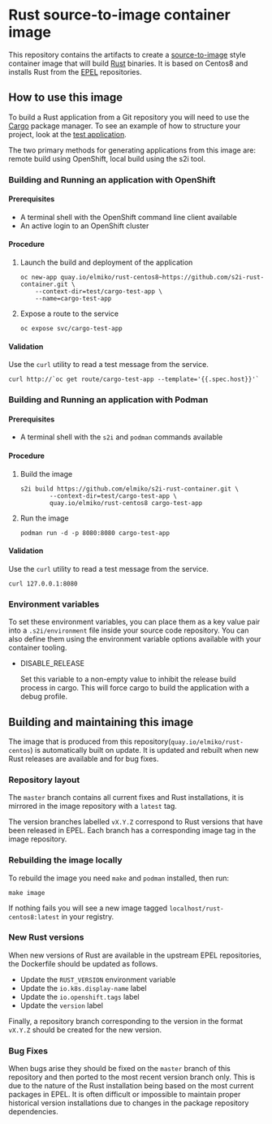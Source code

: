 # Rust source-to-image container image

This repository contains the artifacts to create a
[source-to-image](https://github.com/openshift/source-to-image) style
container image that will build [Rust](https://www.rust-lang.org/) binaries.
It is based on Centos8 and installs Rust from the
[EPEL](https://fedoraproject.org/wiki/EPEL) repositories.

## How to use this image

To build a Rust application from a Git repository you will need to use
the [Cargo](https://doc.rust-lang.org/cargo/index.html) package manager. To
see an example of how to structure your project, look at the
[test application](test/cargo-test-app).

The two primary methods for generating applications from this image are:
remote build using OpenShift, local build using the s2i tool.

### Building and Running an application with OpenShift

#### Prerequisites

* A terminal shell with the OpenShift command line client available
* An active login to an OpenShift cluster

#### Procedure

1. Launch the build and deployment of the application
   ```
   oc new-app quay.io/elmiko/rust-centos8~https://github.com/s2i-rust-container.git \
       --context-dir=test/cargo-test-app \
       --name=cargo-test-app
   ```
1. Expose a route to the service
   ```
   oc expose svc/cargo-test-app
   ```

#### Validation

Use the `curl` utility to read a test message from the service.

```
curl http://`oc get route/cargo-test-app --template='{{.spec.host}}'`
```

### Building and Running an application with Podman

#### Prerequisites

* A terminal shell with the `s2i` and `podman` commands available

#### Procedure

1. Build the image
   ```
   s2i build https://github.com/elmiko/s2i-rust-container.git \
           --context-dir=test/cargo-test-app \
           quay.io/elmiko/rust-centos8 cargo-test-app
   ```
1. Run the image
   ```
   podman run -d -p 8080:8080 cargo-test-app
   ```

#### Validation

Use the `curl` utility to read a test message from the service.

```
curl 127.0.0.1:8080
```

### Environment variables

To set these environment variables, you can place them as a key value pair
into a `.s2i/environment` file inside your source code repository. You can
also define them using the environment variable options available with your
container tooling.

* DISABLE_RELEASE

  Set this variable to a non-empty value to inhibit the release build process
  in cargo. This will force cargo to build the application with a debug
  profile.


## Building and maintaining this image

The image that is produced from this repository(`quay.io/elmiko/rust-centos`)
is automatically built on update. It is updated and rebuilt when new Rust
releases are available and for bug fixes.

### Repository layout

The `master` branch contains all current fixes and Rust installations, it is
mirrored in the image repository with a `latest` tag.

The version branches labelled `vX.Y.Z` correspond to Rust versions that have
been released in EPEL. Each branch has a corresponding image tag in the
image repository.

### Rebuilding the image locally

To rebuild the image you need `make` and `podman` installed, then run:

```
make image
```

If nothing fails you will see a new image tagged `localhost/rust-centos8:latest`
in your registry.

### New Rust versions

When new versions of Rust are available in the upstream EPEL repositories, the
Dockerfile should be updated as follows.

* Update the `RUST_VERSION` environment variable
* Update the `io.k8s.display-name` label
* Update the `io.openshift.tags` label
* Update the `version` label

Finally, a repository branch corresponding to the version in the format
`vX.Y.Z` should be created for the new version.

### Bug Fixes

When bugs arise they should be fixed on the `master` branch of this repository
and then ported to the most recent version branch only. This is due to the
nature of the Rust installation being based on the most current packages in
EPEL. It is often difficult or impossible to maintain proper historical version
installations due to changes in the package repository dependencies.
